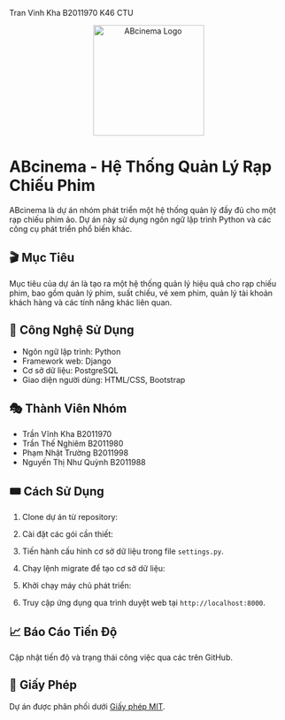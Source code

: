 Tran Vinh Kha B2011970 K46 CTU 
<p align="center">
  <img src="https://example.com/abcinema-logo.png" alt="ABcinema Logo" width="200" height="200">
</p>

# ABcinema - Hệ Thống Quản Lý Rạp Chiếu Phim

ABcinema là dự án nhóm phát triển một hệ thống quản lý đầy đủ cho một rạp chiếu phim ảo. Dự án này sử dụng ngôn ngữ lập trình Python và các công cụ phát triển phổ biến khác.

## 🎬 Mục Tiêu

Mục tiêu của dự án là tạo ra một hệ thống quản lý hiệu quả cho rạp chiếu phim, bao gồm quản lý phim, suất chiếu, vé xem phim, quản lý tài khoản khách hàng và các tính năng khác liên quan.

## 🔧 Công Nghệ Sử Dụng

- Ngôn ngữ lập trình: Python
- Framework web: Django
- Cơ sở dữ liệu: PostgreSQL
- Giao diện người dùng: HTML/CSS, Bootstrap

## 🎭 Thành Viên Nhóm

- Trần Vĩnh Kha B2011970
- Trần Thế Nghiêm B2011980
- Phạm Nhật Trường B2011998
- Nguyến Thị Như Quỳnh B2011988

## 🎟️ Cách Sử Dụng

1. Clone dự án từ repository:

2. Cài đặt các gói cần thiết:

3. Tiến hành cấu hình cơ sở dữ liệu trong file `settings.py`.

4. Chạy lệnh migrate để tạo cơ sở dữ liệu:

5. Khởi chạy máy chủ phát triển:

6. Truy cập ứng dụng qua trình duyệt web tại `http://localhost:8000`.

## 📈 Báo Cáo Tiến Độ

Cập nhật tiến độ và trạng thái công việc qua các  trên GitHub.

## 📝 Giấy Phép

Dự án được phân phối dưới [Giấy phép MIT](LICENSE).


